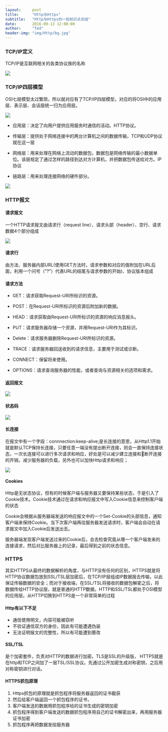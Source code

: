 ```yaml
---
layout:     post
title:      "Http与Https"
subtitle:   "Http与Https的一些知识点总结"
date:       2016-09-13 12:00:00
author:     "Ted"
header-img: "img/Http/bg.jpg"
---
```


### TCP/IP定义

TCP/IP是互联网相关的各类协议族的名称

![](/img/Http/tcp.png)

### TCP/IP四层模型

OSI七层模型太过繁琐，所以就对应有了TCP/IP四层模型，对应的将OSI中的应用层、表示层、会话层统一归为应用层。

![](/img/Http/OSI.png)

- 应用层：决定了向用户提供应用服务时通信的活动。HTTP协议。

- 传输层：提供处于网络连接中的两台计算机之间的数据传输，TCP和UDP协议就在这一层

- 网络层：用来处理在网络上流动的数据包，数据包是网络传输的最小数据单位。该层规定了通过怎样的路径到达对方计算机，并把数据包传送给对方。IP协议

- 链路层：用来处理连接网络的硬件部分。


![](/img/Http/model.png)

### HTTP报文

#### 请求报文

一个HTTP请求报文由请求行（request line）、请求头部（header）、空行、请求数据4个部分组成

![](/img/Http/request.png)

#### 请求行

由方法、服务器内部URL(使用GET方法时，请求参数和对应的值附加在URL后面，利用一个问号（“?”）代表URL的结尾与请求参数的开始)、协议版本组成

#### 请求方法

- GET：请求获取Request-URI所标识的资源。

- POST：在Request-URI所标识的资源后附加新的数据。

- HEAD：请求获取由Request-URI所标识的资源的响应消息报头。

- PUT：请求服务器存储一个资源，并用Request-URI作为其标识。

- Delete：请求服务器删除Request-URI所标识的资源。

- TRACE：请求服务器回送收到的请求信息，主要用于测试或诊断。

- CONNECT：保留将来使用。

- OPTIONS：请求查询服务器的性能，或者查询与资源相关的选项和需求。


#### 返回报文

![](/img/Http/response.png)

#### 状态码

![](/img/Http/statusCode.png)

#### 长连接

在报文中有一个字段：connnection:keep-alive;是长连接的意思，从Http1.1开始就是默认TCP保持长连接，只要任意一端没有提出断开连接，则会一直保持连接状态，一次长连接可以进行多次请求和响应，好处是可以减少建立连接和断开连接的开销，减少服务器的负载，另外也可以加快Http请求和响应；

![](/img/Http/connection.png)

#### Cookies

Http是无状态协议，但有的时候客户端与服务器又要保持某些状态，于是引入了Cookie技术。Cookie技术通过在请求和响应报文中写入Cookie信息来控制客户端的状态

Cookie会根据从服务器端发送的响应报文中的一个Set-Cookie的头部信息，通知客户端来保持Cookie。当下次客户端再往服务器发送请求时，客户端会自动在请求报文中加入Cookie后发送出去。

服务器端发现客户端发送过来的Cookie后，会去检查究竟从哪一个客户端发来的连接请求，然后对比服务器上的记录，最后得到之前的状态信息。

### HTTPS

其实HTTPS从最终的数据解析的角度，与HTTP没有任何的区别，HTTPS就是将HTTP协议数据包放到SSL/TSL层加密后，在TCP/IP层组成IP数据报去传输，以此保证传输数据的安全；而对于接收端，在SSL/TSL将接收的数据包解密之后，将数据传给HTTP协议层，就是普通的HTTP数据。HTTP和SSL/TSL都处于OSI模型的应用层。从HTTP切换到HTTPS是一个非常简单的过程

#### Http有以下不足

- 通信使用明文，内容可能被窃听
- 不验证通信双方的身份，因此有可能遭遇伪装
- 无法证明报文的完整性，所以有可能遭到篡改

#### SSL/TSL

是个加密套件，负责对HTTP的数据进行加密。TLS是SSL的升级版， HTTPS就是在http和TCP之间加了一层TSL/SSL协议。先通过公开加密生成对称密钥，之后用对称密钥进行对话。

#### HTTPS抓包原理

1. Https抓包的原理就是抓包程序将服务器返回的证书截获
2. 然后给客户端返回一个抓包程序的证书，
3. 客户端发送的数据用抓包程序给的证书生成的密钥加密
4. 抓包程序得到客户端发送的数据抓包程序用自己的证书解密出来，再用服务器证书加密
5. 抓包程序再把数据发给服务器


